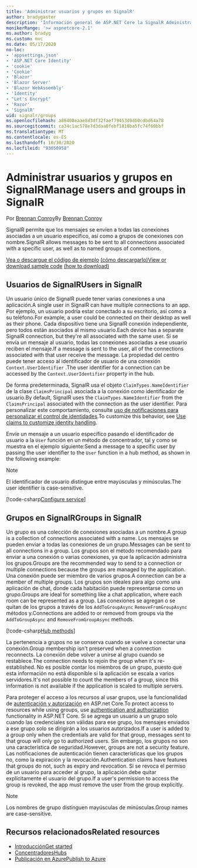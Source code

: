 ```yaml
---
title: 'Administrar usuarios y grupos en SignalR'
author: bradygaster
description: 'Información general de ASP.NET Core la SignalR Administración de usuarios y grupos.'
monikerRange: '>= aspnetcore-2.1'
ms.author: bradyg
ms.custom: mvc
ms.date: 05/17/2020
no-loc:
- 'appsettings.json'
- 'ASP.NET Core Identity'
- 'cookie'
- 'Cookie'
- 'Blazor'
- 'Blazor Server'
- 'Blazor WebAssembly'
- 'Identity'
- "Let's Encrypt"
- 'Razor'
- 'SignalR'
uid: signalr/groups
ms.openlocfilehash: a86408eaae8d3df32faef79453d9db0cdbd64a78
ms.sourcegitcommit: ca34c1ac578e7d3daa0febf1810ba5fc74f60bbf
ms.translationtype: MT
ms.contentlocale: es-ES
ms.lasthandoff: 10/30/2020
ms.locfileid: "93050958"
---
```

# <a name="manage-users-and-groups-in-no-locsignalr"></a><span data-ttu-id="9d684-103">Administrar usuarios y grupos en SignalR</span><span class="sxs-lookup"><span data-stu-id="9d684-103">Manage users and groups in SignalR</span></span>

<span data-ttu-id="9d684-104">Por [Brennan Conroy](https://github.com/BrennanConroy)</span><span class="sxs-lookup"><span data-stu-id="9d684-104">By [Brennan Conroy](https://github.com/BrennanConroy)</span></span>

<span data-ttu-id="9d684-105">SignalR permite que los mensajes se envíen a todas las conexiones asociadas a un usuario específico, así como a grupos de conexiones con nombre.</span><span class="sxs-lookup"><span data-stu-id="9d684-105">SignalR allows messages to be sent to all connections associated with a specific user, as well as to named groups of connections.</span></span>

<span data-ttu-id="9d684-106">[Vea o descargue el código de ejemplo](https://github.com/dotnet/AspNetCore.Docs/tree/master/aspnetcore/signalr/groups/sample/) [(cómo descargarlo)](xref:index#how-to-download-a-sample)</span><span class="sxs-lookup"><span data-stu-id="9d684-106">[View or download sample code](https://github.com/dotnet/AspNetCore.Docs/tree/master/aspnetcore/signalr/groups/sample/) [(how to download)](xref:index#how-to-download-a-sample)</span></span>

## <a name="users-in-no-locsignalr"></a><span data-ttu-id="9d684-107">Usuarios de SignalR</span><span class="sxs-lookup"><span data-stu-id="9d684-107">Users in SignalR</span></span>

<span data-ttu-id="9d684-108">Un usuario único de SignalR puede tener varias conexiones a una aplicación.</span><span class="sxs-lookup"><span data-stu-id="9d684-108">A single user in SignalR can have multiple connections to an app.</span></span> <span data-ttu-id="9d684-109">Por ejemplo, un usuario podría estar conectado a su escritorio, así como a su teléfono.</span><span class="sxs-lookup"><span data-stu-id="9d684-109">For example, a user could be connected on their desktop as well as their phone.</span></span> <span data-ttu-id="9d684-110">Cada dispositivo tiene una SignalR conexión independiente, pero todos están asociados al mismo usuario.</span><span class="sxs-lookup"><span data-stu-id="9d684-110">Each device has a separate SignalR connection, but they're all associated with the same user.</span></span> <span data-ttu-id="9d684-111">Si se envía un mensaje al usuario, todas las conexiones asociadas a ese usuario reciben el mensaje.</span><span class="sxs-lookup"><span data-stu-id="9d684-111">If a message is sent to the user, all of the connections associated with that user receive the message.</span></span> <span data-ttu-id="9d684-112">La propiedad del centro puede tener acceso al identificador de usuario de una conexión `Context.UserIdentifier` .</span><span class="sxs-lookup"><span data-stu-id="9d684-112">The user identifier for a connection can be accessed by the `Context.UserIdentifier` property in the hub.</span></span>

<span data-ttu-id="9d684-113">De forma predeterminada, SignalR usa el objeto `ClaimTypes.NameIdentifier` de la clase `ClaimsPrincipal` asociada a la conexión como identificador de usuario.</span><span class="sxs-lookup"><span data-stu-id="9d684-113">By default, SignalR uses the `ClaimTypes.NameIdentifier` from the `ClaimsPrincipal` associated with the connection as the user identifier.</span></span> <span data-ttu-id="9d684-114">Para personalizar este comportamiento, consulte [uso de notificaciones para personalizar el control de identidades](xref:signalr/authn-and-authz#use-claims-to-customize-identity-handling).</span><span class="sxs-lookup"><span data-stu-id="9d684-114">To customize this behavior, see [Use claims to customize identity handling](xref:signalr/authn-and-authz#use-claims-to-customize-identity-handling).</span></span>

<span data-ttu-id="9d684-115">Envíe un mensaje a un usuario específico pasando el identificador de usuario a la `User` función en un método de concentrador, tal y como se muestra en el ejemplo siguiente:</span><span class="sxs-lookup"><span data-stu-id="9d684-115">Send a message to a specific user by passing the user identifier to the `User` function in a hub method, as shown in the following example:</span></span>

> [!NOTE]
> <span data-ttu-id="9d684-116">El identificador de usuario distingue entre mayúsculas y minúsculas.</span><span class="sxs-lookup"><span data-stu-id="9d684-116">The user identifier is case-sensitive.</span></span>

[!code-csharp[Configure service](groups/sample/Hubs/ChatHub.cs?range=29-32)]

## <a name="groups-in-no-locsignalr"></a><span data-ttu-id="9d684-117">Grupos en SignalR</span><span class="sxs-lookup"><span data-stu-id="9d684-117">Groups in SignalR</span></span>

<span data-ttu-id="9d684-118">Un grupo es una colección de conexiones asociadas a un nombre.</span><span class="sxs-lookup"><span data-stu-id="9d684-118">A group is a collection of connections associated with a name.</span></span> <span data-ttu-id="9d684-119">Los mensajes se pueden enviar a todas las conexiones de un grupo.</span><span class="sxs-lookup"><span data-stu-id="9d684-119">Messages can be sent to all connections in a group.</span></span> <span data-ttu-id="9d684-120">Los grupos son el método recomendado para enviar a una conexión o varias conexiones, ya que la aplicación administra los grupos.</span><span class="sxs-lookup"><span data-stu-id="9d684-120">Groups are the recommended way to send to a connection or multiple connections because the groups are managed by the application.</span></span> <span data-ttu-id="9d684-121">Una conexión puede ser miembro de varios grupos.</span><span class="sxs-lookup"><span data-stu-id="9d684-121">A connection can be a member of multiple groups.</span></span> <span data-ttu-id="9d684-122">Los grupos son ideales para algo como una aplicación de chat, donde cada habitación puede representarse como un grupo.</span><span class="sxs-lookup"><span data-stu-id="9d684-122">Groups are ideal for something like a chat application, where each room can be represented as a group.</span></span> <span data-ttu-id="9d684-123">Las conexiones se agregan o se quitan de los grupos a través de los `AddToGroupAsync` `RemoveFromGroupAsync` métodos y.</span><span class="sxs-lookup"><span data-stu-id="9d684-123">Connections are added to or removed from groups via the `AddToGroupAsync` and `RemoveFromGroupAsync` methods.</span></span>

[!code-csharp[Hub methods](groups/sample/Hubs/ChatHub.cs?range=15-27)]

<span data-ttu-id="9d684-124">La pertenencia a grupos no se conserva cuando se vuelve a conectar una conexión.</span><span class="sxs-lookup"><span data-stu-id="9d684-124">Group membership isn't preserved when a connection reconnects.</span></span> <span data-ttu-id="9d684-125">La conexión debe volver a unirse al grupo cuando se restablece.</span><span class="sxs-lookup"><span data-stu-id="9d684-125">The connection needs to rejoin the group when it's re-established.</span></span> <span data-ttu-id="9d684-126">No es posible contar los miembros de un grupo, puesto que esta información no está disponible si la aplicación se escala a varios servidores.</span><span class="sxs-lookup"><span data-stu-id="9d684-126">It's not possible to count the members of a group, since this information is not available if the application is scaled to multiple servers.</span></span>

<span data-ttu-id="9d684-127">Para proteger el acceso a los recursos al usar grupos, use la funcionalidad de [autenticación y autorización](xref:signalr/authn-and-authz) en ASP.net Core.</span><span class="sxs-lookup"><span data-stu-id="9d684-127">To protect access to resources while using groups, use [authentication and authorization](xref:signalr/authn-and-authz) functionality in ASP.NET Core.</span></span> <span data-ttu-id="9d684-128">Si se agrega un usuario a un grupo solo cuando las credenciales son válidas para ese grupo, los mensajes enviados a ese grupo solo se dirigirán a los usuarios autorizados.</span><span class="sxs-lookup"><span data-stu-id="9d684-128">If a user is added to a group only when the credentials are valid for that group, messages sent to that group will only go to authorized users.</span></span> <span data-ttu-id="9d684-129">Sin embargo, los grupos no son una característica de seguridad.</span><span class="sxs-lookup"><span data-stu-id="9d684-129">However, groups are not a security feature.</span></span> <span data-ttu-id="9d684-130">Las notificaciones de autenticación tienen características que los grupos no, como la expiración y la revocación.</span><span class="sxs-lookup"><span data-stu-id="9d684-130">Authentication claims have features that groups do not, such as expiry and revocation.</span></span> <span data-ttu-id="9d684-131">Si se revoca el permiso de un usuario para acceder al grupo, la aplicación debe quitar explícitamente el usuario del grupo.</span><span class="sxs-lookup"><span data-stu-id="9d684-131">If a user's permission to access the group is revoked, the app must remove the user from the group explicitly.</span></span>

> [!NOTE]
> <span data-ttu-id="9d684-132">Los nombres de grupo distinguen mayúsculas de minúsculas.</span><span class="sxs-lookup"><span data-stu-id="9d684-132">Group names are case-sensitive.</span></span>

## <a name="related-resources"></a><span data-ttu-id="9d684-133">Recursos relacionados</span><span class="sxs-lookup"><span data-stu-id="9d684-133">Related resources</span></span>

* [<span data-ttu-id="9d684-134">Introducción</span><span class="sxs-lookup"><span data-stu-id="9d684-134">Get started</span></span>](xref:tutorials/signalr)
* [<span data-ttu-id="9d684-135">Concentradores</span><span class="sxs-lookup"><span data-stu-id="9d684-135">Hubs</span></span>](xref:signalr/hubs)
* [<span data-ttu-id="9d684-136">Publicación en Azure</span><span class="sxs-lookup"><span data-stu-id="9d684-136">Publish to Azure</span></span>](xref:signalr/publish-to-azure-web-app)
